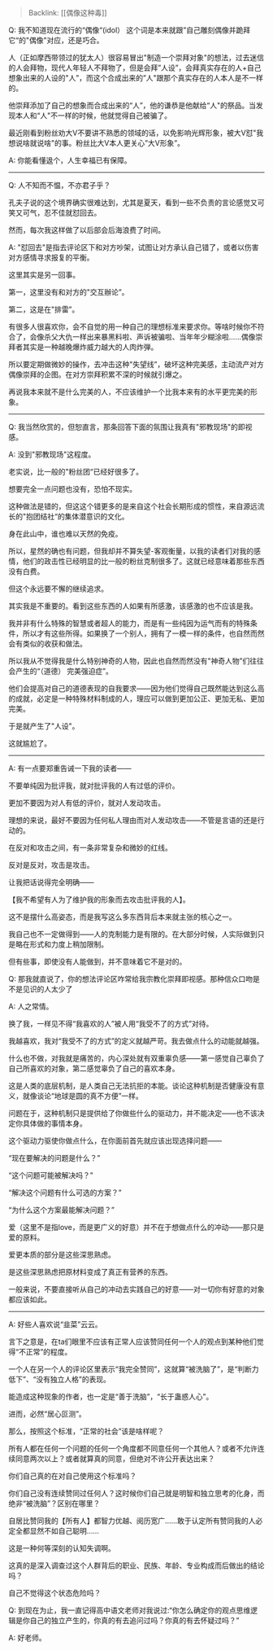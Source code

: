 > Backlink: [[偶像这种毒]]

Q: 我不知道现在流行的“偶像“(idol） 这个词是本来就跟”自己雕刻偶像并跪拜它“的"偶像"对应，还是巧合。

人（正如摩西带领过的犹太人）很容易冒出"制造一个崇拜对象"的想法，过去迷信的人会拜物，现代人年轻人不拜物了，但是会拜”人设”，会拜真实存在的人+自己想象出来的人设的"人”，而这个合成出来的”人"跟那个真实存在的人本人是不一样的。

他崇拜添加了自己的想象而合成出来的“人”，他的谦恭是他献给“人"的祭品。当发现本人和“人"不一样的时候，他就觉得自己被骗了。

最近刚看到粉丝劝大V不要讲不熟悉的领域的话，以免影响光辉形象，被大V怼"我想说啥就说啥"的事。粉丝比大V本人更关心”大V形象”。

A: 你能看懂﨤个，人生幸福已有保障。

---

Q: 人不知而不愠，不亦君子乎？

孔夫子说的这个境界确实很难达到，尤其是夏天，看到一些不负责的言论感觉又可笑又可气，忍不佳就怼回去。

然而，每次我这样做了以后部会后海浪费了时间。

A: "怼回去"是指去评论区下和对方吵架，试图让对方承认自己错了，或者以伤害对方感情寻求报复的平衡。

这里其实是另一回事。

第一，这里没有和对方的"交互辦论”。

第二，这是在"排雷”。

有很多人很喜欢你，会不自觉的用一种自己的理想标准来要求你。等啥时候你不符合了，会像杀父大仇一样出来暴黑料啦、声诉被骗啦、当年年少糊涂啦......偶像崇拜者其实是一种越晚爆炸威力越大的人肉炸弾。

所以要定期做微妙的操作，去冲击这种"失望线”，破坏这种完美感，主动流产对方偶像崇拜的企图。在对方崇拜积累不深的时候就引爆之。

再说我本来就不是什么完美的人，不应该维护一个比我本来有的水平更完美的形象。

---

Q: 我当然欣赏的，但恕直言，那条回答下面的氛围让我真有"邪教现场"的即视感。

A: 没到"邪教现场"这程度。

老实说，比一般的"粉丝团“已经好很多了。

想要完全一点问题也没有，恐怕不现实。

这种做法是错的，但这这个错更多的是来自这个社会长期形成的惯性，来自源远流长的"抱团结社“的集体潜意识的文化。

身在此山中，谁也难以天然的免疫。

所以，星然的确也有问题，但我却并不算失望-客观衡量，以我的读者们对我的感情，他们的政击性已经明显的比一般的粉丝克制很多了。这就已经意味着那些东西没有白费。

但这个永远要不懈的继续追求。

其实我是不重要的。看到这些东西的人如果有所感激，该感激的也不应该是我。

我并非有什么特殊的智慧或者超人的能力，而是有一些纯因为运气而有的特殊条件，所以才有这些所得。如果换了一个别人，拥有了一模一样的条件，也自然而然会有类似的收获和做法。

所以我从不觉得我是什么特别神奇的人物，因此也自然而然没有"神奇人物”们往往会产生的“（道德） 完美强迫症”。

他们会提高对自己的道德表现的自我要求——因为他们觉得自己既然能达到这么高的成就，必定是一种特殊材料制成的人，理应可以做到更加公正、更加无私、更加完美。

于是就产生了"人设"。

这就尴尬了。

---

A: 有一点要郑重告诫一下我的读者——  

不要单纯因为批评我，就对批评我的人有过低的评价。  

更加不要因为对人有低的评价，就对人发动攻击。  

理想的来说，最好不要因为任何私人理由而对人发动攻击——不管是言语的还是行动的。  

在反对和攻击之间，有一条非常复杂和微妙的红线。  

反对是反对，攻击是攻击。  

让我把话说得完全明确——  

【我不希望有人为了维护我的形象而去攻击批评我的人】。  

这不是摆什么高姿态，而是我写这么多东西背后本来就主张的核心之一。  

我自己也不一定做得到——人的克制能力是有限的。在大部分时候，人实际做到只是略在形式和力度上稍加限制。  

但有些事，即使没有人能做到，并不意味着它不是对的。  

Q: 那我就直说了，你的想法评论区咋常给我宗教化崇拜即视感。那种信众口吻是不是见识的人太少了

A: 人之常情。  

换了我，一样见不得“我喜欢的人”被人用“我受不了的方式”对待。  

我越喜欢，我对“我受不了的方式”的定义就越严苛。我去做点什么的动能就越强。  

什么也不做，对我就是痛苦的，内心深处就有双重辜负感——第一感觉自己辜负了自己所喜欢的对象，第二感觉辜负了自己的喜欢本身。  

这是人类的底层机制，是人类自己无法抗拒的本能。谈论这种机制是否健康没有意义，就像谈论“地球是圆的真不方便”一样。  

问题在于，这种机制只是提供给了你做些什么的驱动力，并不能决定——也不该决定你具体做的事情本身。  

这个驱动力驱使你做点什么，在你面前首先就应该出现选择问题——  

“现在要解决的问题是什么？”  

“这个问题可能被解决吗？”  

“解决这个问题有什么可选的方案？”  

“为什么这个方案最能解决问题？”  

爱（这里不是指love，而是更广义的好意）并不在于想做点什么的冲动——那只是爱的原料。  

爱更本质的部分是这些深思熟虑。  

是这些深思熟虑把原材料变成了真正有营养的东西。  

一般来说，不要直接听从自己的冲动去实践自己的好意——对一切你有好意的对象都应该如此。  

---

A: 好些人喜欢说“韭菜”云云。  

言下之意是，在ta们眼里不应该有正常人应该赞同任何一个人的观点到某种他们觉得“不正常”的程度。  

一个人在另一个人的评论区里表示“我完全赞同”，这就算“被洗脑了”，是“判断力低下”、“没有独立人格”的表现。  

能造成这种现象的作者，也一定是“善于洗脑”，“长于蛊惑人心”。  

进而，必然“居心叵测”。  

那么，按照这个标准，“正常的社会”该是啥样呢？  

所有人都在任何一个问题的任何一个角度都不同意任何一个其他人？或者不允许连续同意两次以上？或者就算真的同意，但绝对不许公开表达出来？  

你们自己真的在对自己使用这个标准吗？  

你们自己没有连续赞同过任何人？这时候你们自己就是明智和独立思考的化身，而绝非“被洗脑”？区别在哪里？  

自居比赞同我的【所有人】都智力优越、阅历宽广……敢于认定所有赞同我的人必定全都显然不如自己聪明……  

这是一种何等深刻的认知失调啊。  

这真的是深入调查过这个人群背后的职业、民族、年龄、专业构成而后做出的结论吗？  

自己不觉得这个状态危险吗？

Q: 到现在为止，我一直记得高中语文老师对我说过:“你怎么确定你的观点思维逻辑是你自己的独立产生的，你真的有去追问过吗？你真的有去怀疑过吗？”

A: 好老师。

